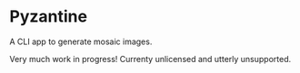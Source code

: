 # Pyzantine

A CLI app to generate mosaic images.

Very much work in progress! Currenty unlicensed and utterly unsupported.
